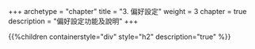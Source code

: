 +++
archetype = "chapter"
title = "3. 偏好設定"
weight = 3
chapter = true
description = "偏好設定功能及說明"
+++

{{%children containerstyle="div" style="h2" description="true" %}}